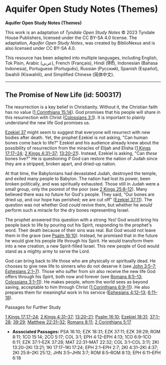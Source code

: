 # Aquifer Open Study Notes (Themes)

**Aquifer Open Study Notes (Themes)**

This work is an adaptation of *Tyndale Open Study Notes* © 2023 Tyndale House Publishers, licensed under the CC BY\-SA 4\.0 license. The adaptation, *Aquifer Open Study Notes*, was created by BiblioNexus and is also licensed under CC BY\-SA 4\.0\.

This resource has been adapted into multiple languages, including English, Tok Pisin, Arabic (عربي), French (Français), Hindi (हिंदी), Indonesian (Bahasa Indonesia), Portuguese (Português), Russian (Русский), Spanish (Español), Swahili (Kiswahili), and Simplified Chinese (简体中文).



--------------------------------

## The Promise of New Life (id: 500317)

The resurrection is a key belief in Christianity. Without it, the Christian faith has no value ([1 Corinthians 15:14](https://ref.ly/1Cor15:14)). God promises that his people will share in this resurrection with Christ ([Colossians 3:1](https://ref.ly/Col3:1)). It is important to plainly understand the new life God promises us.

[Ezekiel 37](https://ref.ly/Ezek37:1-Ezek37:28) might seem to suggest that everyone will resurrect with new bodies after death. Yet, the prophet Ezekiel is not asking, "Can human bones come back to life?" Ezekiel and his audience already knew about the possibility of resurrection from the miracles of Elijah and Elisha ([1 Kings 17:17–24](https://ref.ly/1Kgs17:17-1Kgs17:24); [2 Kings 4:31–37](https://ref.ly/2Kgs4:31-2Kgs4:37); [13:20–21](https://ref.ly/2Kgs13:20-2Kgs13:21)). Instead, Ezekiel is asking, "Can *these* bones live?" He is questioning if God can restore the nation of Judah since they are a stripped, broken apart, and dried\-up nation.

At that time, the Babylonians had devastated Judah, destroyed the temple, and exiled many people to Babylon. The nation had lost its power, been broken politically, and was spiritually exhausted. Those still in Judah were a small group, only the poorest of the poor (see [2 Kings 25:8–12](https://ref.ly/2Kgs25:8-2Kgs25:12)). Many believed there was no future for God's people. They said, “Our bones are dried up, and our hope has perished; we are cut off” ([Ezekiel 37:11](https://ref.ly/Ezek37:11)). The question was not whether God *could* revive them, but whether he *would* perform such a miracle for the dry bones representing Israel.

The prophet answered this question with a strong *Yes!* God would bring his people back to life by pouring out his Spirit, responding to the prophet's word. Their death because of their sins was real. But God would not leave them in the grave (see [Psalm 16:10](https://ref.ly/Ps16:10)). Instead, he promised that in the future he would give his people life through his Spirit. He would transform them into a new creation, a new Spirit\-filled Israel. This new people of God would stand as a mighty army to serve the Lord.

God can bring back to life those who are physically or spiritually dead. He chooses to give new life to sinners who do not deserve it (see [John 3:5–7](https://ref.ly/John3:5-John3:7); [Ephesians 2:1–7](https://ref.ly/Eph2:1-Eph2:7)). Those who suffer from sin also receive the new life God offers through his Spirit, both now and forever (see [Romans 8:5–13](https://ref.ly/Rom8:5-Rom8:13); [Colossians 3:1–11](https://ref.ly/Col3:1-Col3:11)). He makes people, whom the world sees as beyond saving, acceptable to him through Christ ([1 Corinthians 6:9–11](https://ref.ly/1Cor6:9-1Cor6:11)). He also prepares them for meaningful work in his service ([Ephesians 4:12–13](https://ref.ly/Eph4:12-Eph4:13); [6:11–18](https://ref.ly/Eph6:11-Eph6:18)).

Passages for Further Study

[1 Kings 17:17–24](https://ref.ly/1Kgs17:17-1Kgs17:24); [2 Kings 4:31–37](https://ref.ly/2Kgs4:31-2Kgs4:37); [13:20–21](https://ref.ly/2Kgs13:20-2Kgs13:21); [Psalm 16:10](https://ref.ly/Ps16:10); [Ezekiel 18:31](https://ref.ly/Ezek18:31); [37:1–28](https://ref.ly/Ezek37:1-Ezek37:28); [39:29](https://ref.ly/Ezek39:29); [Matthew 22:31–32](https://ref.ly/Matt22:31-Matt22:32); [Romans 8:11](https://ref.ly/Rom8:11); [2 Corinthians 5:17](https://ref.ly/2Cor5:17)

* **Associated Passages:** PSA 16:10; EZK 18:31; EZK 37:11; EZK 39:29; ROM 8:11; 1CO 15:14; 2CO 5:17; COL 3:1; EPH 4:12–EPH 4:13; 1CO 6:9–1CO 6:11; EZK 37:1–EZK 37:28; MAT 22:31–MAT 22:32; COL 3:1–COL 3:11; 2KI 13:20–2KI 13:21; 1KI 17:17–1KI 17:24; EPH 2:1–EPH 2:7; 2KI 4:31–2KI 4:37; 2KI 25:8–2KI 25:12; JHN 3:5–JHN 3:7; ROM 8:5–ROM 8:13; EPH 6:11–EPH 6:18

